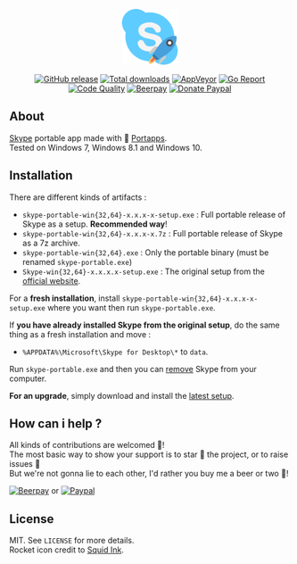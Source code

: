 <p align="center"><a href="https://github.com/portapps/skype-portable" target="_blank"><img width="100" src="https://github.com/portapps/skype-portable/blob/master/res/papp.png"></a></p>

<p align="center">
  <a href="https://github.com/portapps/skype-portable/releases/latest"><img src="https://img.shields.io/github/release/portapps/skype-portable.svg?style=flat-square" alt="GitHub release"></a>
  <a href="https://github.com/portapps/skype-portable/releases/latest"><img src="https://img.shields.io/github/downloads/portapps/skype-portable/total.svg?style=flat-square" alt="Total downloads"></a>
  <a href="https://ci.appveyor.com/project/portapps/skype-portable"><img src="https://img.shields.io/appveyor/ci/portapps/skype-portable.svg?style=flat-square" alt="AppVeyor"></a>
  <a href="https://goreportcard.com/report/github.com/portapps/skype-portable"><img src="https://goreportcard.com/badge/github.com/portapps/skype-portable?style=flat-square" alt="Go Report"></a>
  <a href="https://www.codacy.com/app/portapps/skype-portable"><img src="https://img.shields.io/codacy/grade/07946201a8a74eab9c6021a26f32fb4e.svg?style=flat-square" alt="Code Quality"></a>
  <a href="https://beerpay.io/portapps/portapps"><img src="https://img.shields.io/beerpay/portapps/portapps.svg?style=flat-square" alt="Beerpay"></a>
  <a href="https://www.paypal.com/cgi-bin/webscr?cmd=_s-xclick&hosted_button_id=WQD7AQGPDEPSG"><img src="https://img.shields.io/badge/donate-paypal-7057ff.svg?style=flat-square" alt="Donate Paypal"></a>
</p>

## About

[Skype](https://www.skype.com) portable app made with 🚀 [Portapps](https://github.com/portapps).<br />
Tested on Windows 7, Windows 8.1 and Windows 10.

## Installation

There are different kinds of artifacts :

* `skype-portable-win{32,64}-x.x.x-x-setup.exe` : Full portable release of Skype as a setup. **Recommended way**!
* `skype-portable-win{32,64}-x.x.x-x.7z` : Full portable release of Skype as a 7z archive.
* `skype-portable-win{32,64}.exe` : Only the portable binary (must be renamed `skype-portable.exe`)
* `Skype-win{32,64}-x.x.x.x-setup.exe` : The original setup from the [official website](https://www.skype.com/fr/get-skype/).

For a **fresh installation**, install `skype-portable-win{32,64}-x.x.x-x-setup.exe` where you want then run `skype-portable.exe`.

If **you have already installed Skype from the original setup**, do the same thing as a fresh installation and move :

* `%APPDATA%\Microsoft\Skype for Desktop\*` to `data`.

Run `skype-portable.exe` and then you can [remove](https://support.microsoft.com/en-us/instantanswers/ce7ba88b-4e95-4354-b807-35732db36c4d/repair-or-remove-programs) Skype from your computer.

**For an upgrade**, simply download and install the [latest setup](https://github.com/portapps/skype-portable/releases/latest).

## How can i help ?

All kinds of contributions are welcomed :raised_hands:!<br />
The most basic way to show your support is to star :star2: the project, or to raise issues :speech_balloon:<br />
But we're not gonna lie to each other, I'd rather you buy me a beer or two :beers:!

[![Beerpay](https://beerpay.io/portapps/portapps/badge.svg?style=beer-square)](https://beerpay.io/portapps/portapps)
or [![Paypal](https://cdn.rawgit.com/portapps/portapps/master/res/paypal.svg)](https://www.paypal.com/cgi-bin/webscr?cmd=_s-xclick&hosted_button_id=WQD7AQGPDEPSG)

## License

MIT. See `LICENSE` for more details.<br />
Rocket icon credit to [Squid Ink](http://thesquid.ink).
